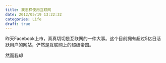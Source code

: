 ```yaml
---
title: 我怎样使用互联网
date: 2012/05/19 13:22:32
categories: Life
draft: true
---
```

昨天Facebook上市，真真切切是互联网的一件大事。这个目前拥有超过5亿日活跃用户的网站，俨然是互联网上的超级帝国。

然而我却